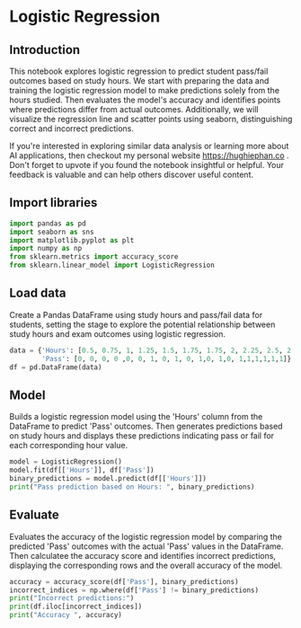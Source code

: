 # Logistic Regression

## Introduction
This notebook explores logistic regression to predict student pass/fail outcomes based on study hours. We start with preparing the data and training the logistic regression model to make predictions solely from the hours studied. Then evaluates the model's accuracy and identifies points where predictions differ from actual outcomes. Additionally, we will visualize the regression line and scatter points using seaborn, distinguishing correct and incorrect predictions.

If you're interested in exploring similar data analysis or learning more about AI applications, then checkout my personal website https://hughiephan.co . Don't forget to upvote if you found the notebook insightful or helpful. Your feedback is valuable and can help others discover useful content.

## Import libraries

```python
import pandas as pd
import seaborn as sns
import matplotlib.pyplot as plt
import numpy as np
from sklearn.metrics import accuracy_score
from sklearn.linear_model import LogisticRegression
```

## Load data
Create a Pandas DataFrame using study hours and pass/fail data for students, setting the stage to explore the potential relationship between study hours and exam outcomes using logistic regression.

```python
data = {'Hours': [0.5, 0.75, 1, 1.25, 1.5, 1.75, 1.75, 2, 2.25, 2.5, 2.75, 3, 3.25, 3.5, 4, 4.25, 4.5, 4.75, 5, 5.5],
        'Pass': [0, 0, 0, 0 ,0, 0, 1, 0, 1, 0, 1,0, 1,0, 1,1,1,1,1,1]}
df = pd.DataFrame(data)
```

## Model
Builds a logistic regression model using the 'Hours' column from the DataFrame to predict 'Pass' outcomes. Then generates predictions based on study hours and displays these predictions indicating pass or fail for each corresponding hour value.

```python
model = LogisticRegression()
model.fit(df[['Hours']], df['Pass'])
binary_predictions = model.predict(df[['Hours']])
print("Pass prediction based on Hours: ", binary_predictions)
```

## Evaluate
Evaluates the accuracy of the logistic regression model by comparing the predicted 'Pass' outcomes with the actual 'Pass' values in the DataFrame. Then calculatee the accuracy score and identifies incorrect predictions, displaying the corresponding rows and the overall accuracy of the model.

```python
accuracy = accuracy_score(df['Pass'], binary_predictions)
incorrect_indices = np.where(df['Pass'] != binary_predictions)
print("Incorrect predictions:")
print(df.iloc[incorrect_indices])
print("Accuracy ", accuracy)
```
